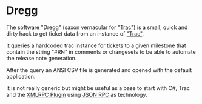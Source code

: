 ﻿# Dregg #

The software "Dregg" (saxon vernacular for ["Trac"][trac]) is a small, quick
and dirty hack to get ticket data from an instance of ["Trac"][trac].

It queries a hardcoded trac instance for tickets to a given milestone that
contain the string "#RN" in comments or changesets to be able to automate the
release note generation.

After the query an ANSI CSV file is generated and opened with the default
application.

It is not really generic but might be useful as a base to start with C#,
Trac and the [XMLRPC Plugin][xmlrpc] using [JSON RPC][jsonrpc] as technology.

[trac]:https://trac.edgewall.org/ "Trac Bugtracker"
[xmlrpc]:https://trac-hacks.org/wiki/XmlRpcPlugin "Trac XML-RPC Plugin"
[jsonrpc]:https://en.wikipedia.org/wiki/JSON-RPC "JSON-RPC is a remote procedure call protocol encoded in JSON."
